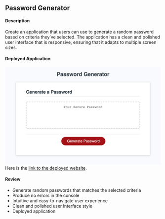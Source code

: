 ## Password Generator
#### Description
Create an application that users can use to generate a random password based on criteria they’ve selected. The application has a clean and polished user interface that is responsive, ensuring that it adapts to multiple screen sizes.
#### Deployed Application
![Password Generator Page](Assets/password_generator.png)
Here is the [link to the deployed website](https://herita7171.github.io/Herita7171/Password_Generator/Develop/).
#### Review
* Generate random passwords that matches the selected criteria
* Produce no errors in the console
* Intuitive and easy-to-navigate user experience
* Clean and polished user interface style
* Deployed application